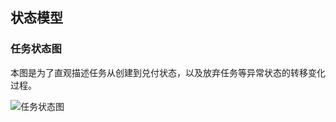 ## 状态模型

### 任务状态图

本图是为了直观描述任务从创建到兑付状态，以及放弃任务等异常状态的转移变化过程。

![任务状态图](https://github.com/money-hub/Dashboard/blob/master/images/%E7%8A%B6%E6%80%81%E6%A8%A1%E5%9E%8B/%E4%BB%BB%E5%8A%A1%E5%AF%B9%E8%B1%A1%E7%8A%B6%E6%80%81%E6%A8%A1%E5%9E%8B.png?raw=true)